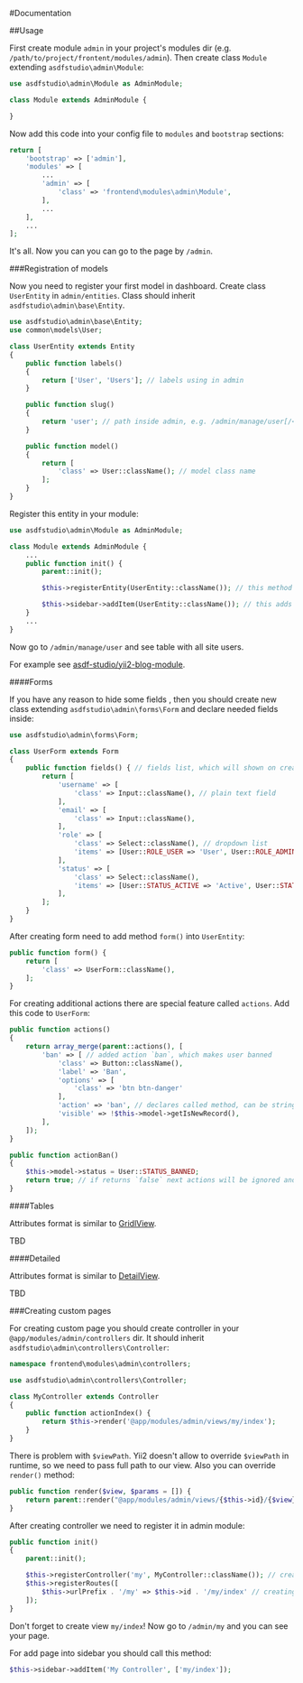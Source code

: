 #Documentation

##Usage

First create module `admin` in your project's modules dir (e.g. `/path/to/project/frontent/modules/admin`). Then create class `Module` extending `asdfstudio\admin\Module`:

```php
use asdfstudio\admin\Module as AdminModule;

class Module extends AdminModule {

}
```

Now add this code into your config file to `modules` and `bootstrap` sections:

```php
return [
    'bootstrap' => ['admin'],
    'modules' => [
        ...
        'admin' => [
            'class' => 'frontend\modules\admin\Module',
        ],
        ...
    ],
    ...
];
```

It's all. Now you can you can go to the page by `/admin`.


###Registration of models

Now you need to register your first model in dashboard. Create class `UserEntity` in `admin/entities`.
Class should inherit `asdfstudio\admin\base\Entity`.

```php
use asdfstudio\admin\base\Entity;
use common\models\User;

class UserEntity extends Entity
{
    public function labels()
    {
        return ['User', 'Users']; // labels using in admin
    }

    public function slug()
    {
        return 'user'; // path inside admin, e.g. /admin/manage/user[/<id>[/edit]]
    }

    public function model()
    {
        return [
            'class' => User::className(); // model class name
        ];
    }
}
```

Register this entity in your module:

```php
use asdfstudio\admin\Module as AdminModule;

class Module extends AdminModule {
    ...
    public function init() {
        parent::init();

        $this->registerEntity(UserEntity::className()); // this method register entity in admin

        $this->sidebar->addItem(UserEntity::className()); // this adds link to sidebar
    }
    ...
}

```

Now go to `/admin/manage/user` and see table with all site users.

For example see [asdf-studio/yii2-blog-module](https://github.com/asdf-studio/yii2-blog-module).


####Forms

If you have any reason to hide some fields , then you should create new class extending `asdfstudio\admin\forms\Form` and declare needed fields inside:

```php
use asdfstudio\admin\forms\Form;

class UserForm extends Form
{
    public function fields() { // fields list, which will shown on creating or updating model
        return [
            'username' => [
                'class' => Input::className(), // plain text field
            ],
            'email' => [
                'class' => Input::className(),
            ],
            'role' => [
                'class' => Select::className(), // dropdown list
                'items' => [User::ROLE_USER => 'User', User::ROLE_ADMIN => 'Administrator'],
            ],
            'status' => [
                'class' => Select::className(),
                'items' => [User::STATUS_ACTIVE => 'Active', User::STATUS_DELETED => 'Deleted', User::STATUS_BANNED => 'Banned'],
            ],
        ];
    }
}
```

After creating form need to add method `form()` into `UserEntity`:

```php
public function form() {
    return [
        'class' => UserForm::className(),
    ];
}
```

For creating additional actions there are special feature called `actions`. Add this code to `UserForm`:

```php
public function actions()
{
    return array_merge(parent::actions(), [
        'ban' => [ // added action `ban`, which makes user banned
            'class' => Button::className(),
            'label' => 'Ban',
            'options' => [
                'class' => 'btn btn-danger'
            ],
            'action' => 'ban', // declares called method, can be string or callable which will be passed model and form
            'visible' => !$this->model->getIsNewRecord(),
        ],
    ]);
}

public function actionBan()
{
    $this->model->status = User::STATUS_BANNED;
    return true; // if returns `false` next actions will be ignored and model wouldn't save
}
```

####Tables

Attributes format is similar to [GridlView](http://www.yiiframework.com/doc-2.0/guide-output-data-widgets.html#grid-columns).

TBD

####Detailed

Attributes format is similar to [DetailView](http://www.yiiframework.com/doc-2.0/guide-output-data-widgets.html#detailview).

TBD

###Creating custom pages

For creating custom page you should create controller in your `@app/modules/admin/controllers` dir.
It should inherit `asdfstudio\admin\controllers\Controller`:

```php
namespace frontend\modules\admin\controllers;

use asdfstudio\admin\controllers\Controller;

class MyController extends Controller
{
    public function actionIndex() {
        return $this->render('@app/modules/admin/views/my/index');
    }
}
```

There is problem with `$viewPath`. Yii2 doesn't allow to override `$viewPath` in runtime, so we need to pass full path to our view.
Also you can override `render()` method:

```php
public function render($view, $params = []) {
    return parent::render("@app/modules/admin/views/{$this->id}/{$view}", $params);
}
```

After creating controller we need to register it in admin module:

```php
public function init()
{
    parent::init();

    $this->registerController('my', MyController::className()); // creating controller alias (@see $controllerMap)
    $this->registerRoutes([
        $this->urlPrefix . '/my' => $this->id . '/my/index' // creating rule
    ]);
}
```

Don't forget to create view `my/index`!
Now go to `/admin/my` and you can see your page.

For add page into sidebar you should call this method:

```php
$this->sidebar->addItem('My Controller', ['my/index']);
```
